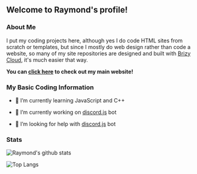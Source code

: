 ## Welcome to Raymond's profile!

### About Me

I put my coding projects here, although yes I do code HTML sites from scratch or templates, but since I mostly do web design rather than code a website, so many of my site repositories are designed and built with [Brizy Cloud](https://brizy.cloud/), it's much easier that way.

**You can [click here](https://raymond-1227.github.io) to check out my main website!**

### My Basic Coding Information

- 🌱 I’m currently learning JavaScript and C++

- 🔭 I’m currently working on [discord.js](https://discord.js.org) bot

- 🤔 I’m looking for help with [discord.js](https://discord.js.org) bot

### Stats

![Raymond's github stats](https://github-readme-stats.vercel.app/api?username=raymond-1227&theme=dark&show_icons=true)

![Top Langs](https://github-readme-stats.vercel.app/api/top-langs/?username=raymond-1227&theme=dark)
